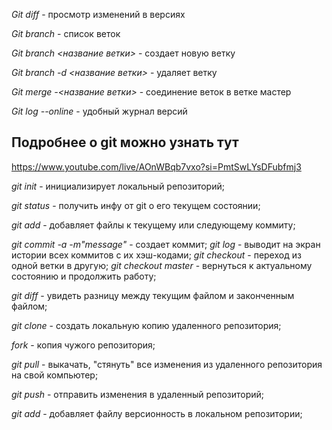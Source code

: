 *Git diff* - просмотр изменений в версиях

*Git branch* - список веток

*Git branch <название ветки>* - создает новую ветку

*Git branch -d <название ветки>* - удаляет ветку

*Git merge -<название ветки>* - соединение веток в ветке мастер

*Git log --online* - удобный журнал версий 
## Подробнее о git можно узнать тут
https://www.youtube.com/live/AOnWBqb7vxo?si=PmtSwLYsDFubfmj3

*git init* - инициализирует локальный репозиторий;

*git status* - получить инфу от git о его текущем состоянии;

*git add* - добавляет файлы к текущему или следующему коммиту;

*git commit -a -m"message"* - создает коммит;
*git log* - выводит на экран истории всех коммитов с их хэш-кодами;
*git checkout* - переход из одной ветки в другую;
*git checkout master* - вернуться к актуальному состоянию и продолжить работу;

*git diff* - увидеть разницу между текущим файлом и законченным файлом;

*git clone* - создать локальную копию удаленного репозитория;

*fork* - копия чужого репозитория;

*git pull* - выкачать, "стянуть" все изменения из удаленного репозитория на свой компьютер;

*git push* - отправить изменения в удаленный репозиторий;

*git add* - добавляет файлу версионность в локальном репозитории;





